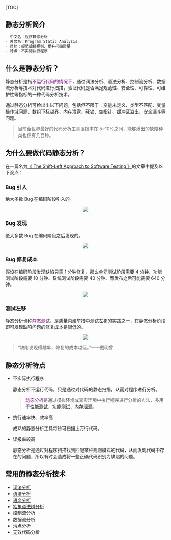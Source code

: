  <!-- @title: 【Python】如何做代码静态分析？ -->
<!-- @date: 2021-10-24 21:59:52 -->
<!-- @author: Zhang Jinbao -->

[TOC]

## 静态分析简介

```markdown
- 中文名：程序静态分析
- 外文名：Program Static Analysis
- 目的：规范编码规则、提升代码质量
- 特点：不实际执行程序
```



## 什么是静态分析？

静态分析是指<font color="purple">不运行代码的情况下</font>，通过词法分析、语法分析、控制流分析、数据流分析等技术对代码进行扫描，验证代码是否满足规范性、安全性、可靠性、可维护性等指标的一种代码分析技术。

通过静态分析可检出出以下问题，包括但不限于：变量未定义、类型不匹配、变量操作域问题、数组下标越界、内存泄露、死锁、空指针、缓冲区溢出、安全漏斗等问题。

> 目前全世界最好的代码分析工具误报率在 5~10%之间，能够爆出的缺陷种类也仅有几百种。



## 为什么要做代码静态分析？

在一篇名为[《 The Shift-Left Approach to Software Testing 》](https://www.cmcrossroads.com/article/shift-left-approach-software-testing)的文章中提及以下观点：

### Bug 引入

绝大多数 Bug 在编码阶段引入的。

<div align="center">
<img src="https://img-blog.csdnimg.cn/c443be09553240d5baf2b70ae1083348.png" name="软件开发的每个阶段将错误引入软件的时间" />
</div>


### Bug 发现

绝大多数 Bug 在编码阶段之后发现的。

<div align="center">
<img src="https://img-blog.csdnimg.cn/072f1f4f39ce46a79330eb1479c7d77e.png" name="Bug 发现"/>
</div>




### Bug 修复成本

假设在编码阶段发现缺陷只需 1 分钟修复，那么单元测试阶段需要 4 分钟、功能测试阶段需要 10 分钟、系统测试阶段需要 40 分钟、而发布之后可能需要 640 分钟。

<div align="center">
<img src="https://img-blog.csdnimg.cn/2e5e3018903944e88aac065567dfb91a.png" name="Bug 修复成本" />
</div>




### 测试左移

静态分析也称<font color="purple">静态测试</font>，是质量内建举措中测试左移的实践之一，在静态分析阶段即可发现缺陷问题的修复成本是很低的。

<div align="center">
<img src="https://img-blog.csdnimg.cn/e8e3ca5d86d547f581c8b0e976613cd7.png" name="测试左移"/>
</div>

> “缺陷发现得越早，修复的成本越低。”——戴明曾



## 静态分析特点

- 不实际执行程序

  静态分析不运行代码，只是通过对代码的静态扫描，从而对程序进行分析。

  > <font color="purple">动态分析</font>是通过模拟环境或真实环境中执行程序进行分析的方法，多用于[性能测试](https://baike.baidu.com/item/性能测试)、[功能测试](https://baike.baidu.com/item/功能测试)、[内存泄漏](https://baike.baidu.com/item/内存泄漏)。

- 执行速率快、效率高

  成熟的静态分析工具每秒可扫描上万行代码。

- 误报率较高

  静态分析是通过对程序扫描找到匹配某种规则模式的代码，从而发现代码中存在的问题，所以有时会造成将一些正确代码识别为缺陷的问题。



## 常用的静态分析技术

- [词法分析](https://baike.baidu.com/item/词法分析)
- [语法分析](https://baike.baidu.com/item/语法分析)
- [语义分析](https://baike.baidu.com/item/语义分析)
- [抽象语法树分析](https://baike.baidu.com/item/抽象语法树)
- [控制流分析](https://baike.baidu.com/item/控制流)
- 数据流分析
- 污点分析
- 无效代码分析
